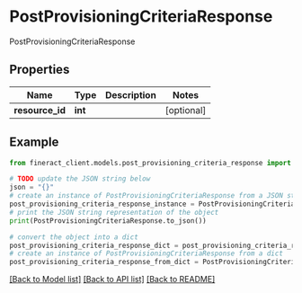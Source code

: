 # PostProvisioningCriteriaResponse

PostProvisioningCriteriaResponse

## Properties

Name | Type | Description | Notes
------------ | ------------- | ------------- | -------------
**resource_id** | **int** |  | [optional] 

## Example

```python
from fineract_client.models.post_provisioning_criteria_response import PostProvisioningCriteriaResponse

# TODO update the JSON string below
json = "{}"
# create an instance of PostProvisioningCriteriaResponse from a JSON string
post_provisioning_criteria_response_instance = PostProvisioningCriteriaResponse.from_json(json)
# print the JSON string representation of the object
print(PostProvisioningCriteriaResponse.to_json())

# convert the object into a dict
post_provisioning_criteria_response_dict = post_provisioning_criteria_response_instance.to_dict()
# create an instance of PostProvisioningCriteriaResponse from a dict
post_provisioning_criteria_response_from_dict = PostProvisioningCriteriaResponse.from_dict(post_provisioning_criteria_response_dict)
```
[[Back to Model list]](../README.md#documentation-for-models) [[Back to API list]](../README.md#documentation-for-api-endpoints) [[Back to README]](../README.md)


